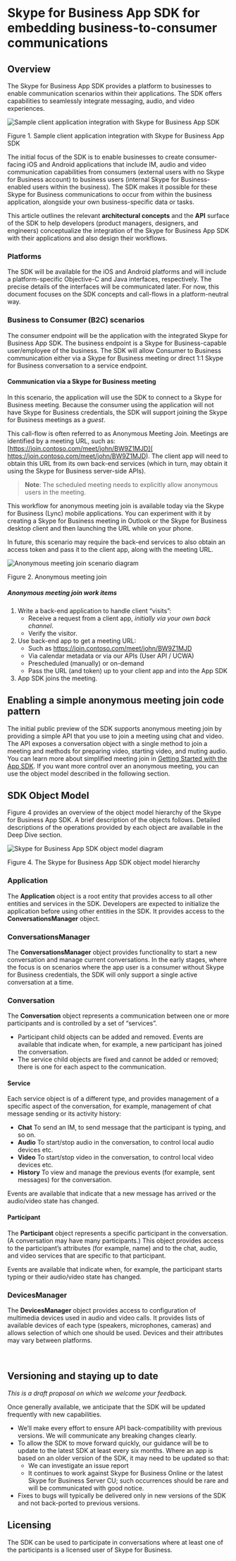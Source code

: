 # Skype for Business App SDK for embedding business-to-consumer communications

## Overview

The Skype for Business App SDK provides a platform to businesses to enable communication scenarios within their applications. The SDK offers capabilities to seamlessly integrate messaging, audio, and video experiences. 
 
![Sample client application integration with Skype for Business App SDK](images/appsdk_arch.png "Figure 1. Sample client application integration with Skype for Business App SDK")

Figure 1. Sample client application integration with Skype for Business App SDK

The initial focus of the SDK is to enable businesses to create consumer-facing iOS and Android applications that include IM, audio and video communication capabilities from consumers (external users with no Skype for Business account) to business users (internal Skype for Business-enabled users within the business).  The SDK makes it possible for these Skype for Business communications to occur from within the business application, alongside your own business-specific data or tasks.  

This article outlines the relevant **architectural concepts** and the **API** surface of the SDK to help developers (product managers, designers, and engineers) conceptualize the integration of the Skype for Business App SDK with their applications and also design their workflows. 

### Platforms

The SDK will be available for the iOS and Android platforms and will include a platform-specific Objective-C and Java interfaces, respectively.  The precise details of the interfaces will be communicated later.  For now, this document focuses on the SDK concepts and call-flows in a platform-neutral way. 

### Business to Consumer (B2C) scenarios

The consumer endpoint will be the application with the integrated Skype for Business App SDK.  The business endpoint is a Skype for Business-capable user/employee of the business.  The SDK will allow Consumer to Business communication either via a Skype for Business meeting or direct 1:1 Skype for Business conversation to a service endpoint.

#### Communication via a Skype for Business meeting

In this scenario, the application will use the SDK to connect to a Skype for Business meeting.  Because the consumer using the application will not have Skype for Business credentials, the SDK will support joining the Skype for Business meetings as a _guest_. 
 
This call-flow is often referred to as Anonymous Meeting Join.  Meetings are identified by a meeting URL, such as: [https://join.contoso.com/meet/john/BW9Z1MJD]( https://join.contoso.com/meet/john/BW9Z1MJD).  The client app will need to obtain this URL from its own back-end services (which in turn, may obtain it using the Skype for Business server-side APIs).  

> **Note**: The scheduled meeting needs to explicitly allow anonymous users in the meeting.


This workflow for anonymous meeting join is available today via the Skype for Business (Lync) mobile applications.  You can experiment with it by creating a Skype for Business  meeting in Outlook or the Skype for Business desktop client and then launching the URL while on your phone.  

In future, this scenario may require the back-end services to also obtain an access token and pass it to the client app, along with the meeting URL.

![Anonymous meeting join scenario diagram](images/Fig2_anonymous_meeting_join.png "Figure 2. Anonymous meeting join")

Figure 2. Anonymous meeting join

##### Anonymous meeting join work items
 
1. Write a back-end application to handle client “visits”:
   * Receive a request from a client app, _initially via your own back channel_.
   * Verify the visitor.
2. Use back-end app to get a meeting URL:
   * Such as https://join.contoso.com/meet/john/BW9Z1MJD
   * Via calendar metadata or via our APIs (User API / UCWA)
   * Prescheduled (manually) or on-demand
   * Pass the URL (and token) up to your client app and into the App SDK
3. App SDK joins the meeting.
 

## Enabling a simple anonymous meeting join code pattern 

The initial public preview of the SDK supports anonymous meeting join by providing a simple API that you use to join a meeting using chat and video. The API exposes a conversation object with a single method to join a meeting and methods for preparing video, starting video, and muting audio. You can learn more about simplified meeting join in [Getting Started with the App SDK](GettingStarted.md). If you want more control over an anonymous meeting, you can use the object model described in the following section.

## SDK Object Model 	
 
Figure 4 provides an overview of the object model hierarchy of the Skype for Business App SDK. A brief description of the objects follows.  Detailed descriptions of the operations provided by each object are available in the Deep Dive section.
  
![Skype for Business App SDK object model diagram](images/Fig4_.skype_for_business_OM.png "Figure 4. The Skype for Business App SDK object model hierarchy")

Figure 4. The Skype for Business App SDK object model hierarchy

### Application

The **Application** object is a root entity that provides access to all other entities and services in the SDK. Developers are expected to initialize the application before using other entities in the SDK. It provides access to the **ConversationsManager** object.

### ConversationsManager

The **ConversationsManager** object provides functionality to start a new conversation and manage current conversations.  In the early stages, where the focus is on scenarios where the app user is a consumer without Skype for Business credentials, the SDK will only support a single active conversation at a time. 

### Conversation

The **Conversation** object represents a communication between one or more participants and is controlled by a set of “services”.

* Participant child objects can be added and removed.   Events are available that indicate when, for example, a new participant has joined the conversation.
* The service child objects are fixed and cannot be added or removed; there is one for each aspect to the communication.

#### Service

Each service object is of a different type, and provides management of a specific aspect of the conversation, for example, management of chat message sending or its activity history: 
 
* **Chat**  To send an IM, to send message that the participant is typing, and so on.
* **Audio** To start/stop audio in the conversation, to control local audio devices etc.
* **Video** To start/stop video in the conversation, to control local video devices etc.
* **History** To view and manage the previous events (for example, sent messages) for the conversation. 

Events are available that indicate that a new message has arrived or the audio/video state has changed.

#### Participant

The **Participant** object represents a specific participant in the conversation.  (A conversation may have many participants.)   This object provides access to the participant’s attributes (for example, name) and to the chat, audio, and video services that are specific to that participant.

Events are available that indicate when, for example, the participant starts typing or their audio/video state has changed.

### DevicesManager

The **DevicesManager** object provides access to configuration of multimedia devices used in audio and video calls. It provides lists of available devices of each type (speakers, microphones, cameras) and allows selection of which one should be used.  Devices and their attributes may vary between platforms. 

 
 
## Versioning and staying up to date

_This is a draft proposal on which we welcome your feedback._

Once generally available, we anticipate that the SDK will be updated frequently with new capabilities.

* We’ll make every effort to ensure API back-compatibility with previous versions.  We will communicate any breaking changes clearly.
* To allow the SDK to move forward quickly, our guidance will be to update to the latest SDK at least every six months.  Where an app is based on an older version of the SDK, it may need to be updated so that:
  * We can investigate an issue report
  * It continues to work against Skype for Business Online or the latest Skype for Business Server CU; such occurrences should be rare and will be communicated with good notice.
* Fixes to bugs will typically be delivered only in new versions of the SDK and not back-ported to previous versions. 

## Licensing

The SDK can be used to participate in conversations where at least one of the participants is a licensed user of Skype for Business.
